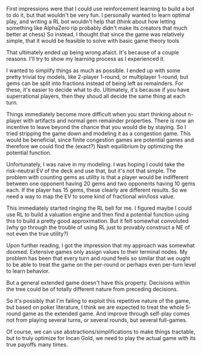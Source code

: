 
First impressions were that I could use reinforcement learning to build a bot to do it, but that wouldn't be very fun. 
I personally wanted to learn optimal play, and writing a RL bot wouldn't help that (think about how letting something like AlphaZero rip probably didn't make its creators that much better at chess)
So instead, I thought that since the game was relatively simple, that it would be feasible to solve with basic game theory tools

That ultimately ended up being wrong afaict. It's because of a couple reasons. I'll try to show my learning process as I experienced it.

I wanted to simplify things as much as possible. I ended up with some pretty trivial toy models, like 2-player 1-round, or multiplayer 1-round, but gems can be split into fractions instead of being left as remainders.
For these, it's easier to decide what to do. Ultimately, it's because if you have superrational players, then they shoud all decide the same thing at each turn.

Things immediately become more difficult when you start thinking about n-player with artifacts and normal gem remainder properties.
There is now an incentive to leave beyond the chance that you would die by staying. So I tried stripping the game down and modeling it as a congestion game.
This would be beneficial, since finite congestion games are potential games and therefore we could find the (exact?) Nash equilibrium by optimizing the potential function.

Unfortunately, I was naive in my modeling. I was hoping I could take the risk-neutral EV of the deck and use that, but it's not that simple.
The problem with counting gems as utility is that a player would be indifferent between one opponent having 20 gems and two opponents having 10 gems each. 
If the player has 15 gems, these clearly are different results. So we need a way to map the EV to some kind of fractional win/loss value.

This immediately started ringing the RL bell for me. I figured maybe I could use RL to build a valuation engine and then find a potential function using this to build a pretty good approximation.
But it felt somewhat convoluted (why go through the trouble of using RL just to provably construct a NE of not even the true utility?)

Upon further reading, I got the impression that my approach was somewhat doomed. Extensive games only assign values to their terminal nodes. 
My problem has been that every turn and round feels so similar that we ought to be able to treat the game on the per-round or perhaps even per-turn level
to learn behavior.

But a general extended game doesn't have this property. Decisions within the tree could be of totally different nature from preceding decisions.

So it's possibly that I'm failing to exploit this repetitive nature of the game, but based on poker literature, I think we are expected
to treat the whole 5-round game as the extended game. And improve through self-play comes not from playing several turns, or several rounds, but several full-games.

Of course, we can use abstractions/simplifications to make things tractable, but to truly optimize for Incan Gold, we need to play the actual game with its true payoffs many times.
